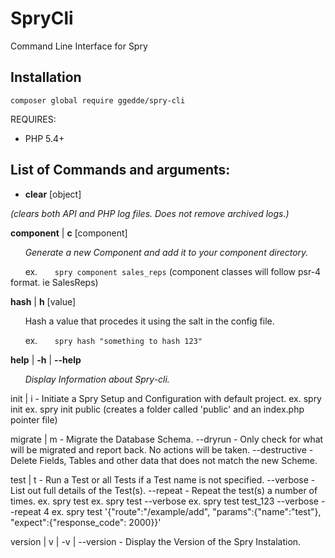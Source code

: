 # SpryCli
Command Line Interface for Spry

## Installation

```
composer global require ggedde/spry-cli
```

REQUIRES:
* PHP 5.4+


## List of Commands and arguments:

+ **clear** [object]

*(clears both API and PHP log files. Does not remove archived logs.)*

**component** | **c** [component]

&nbsp;&nbsp;&nbsp;&nbsp;&nbsp;&nbsp;*Generate a new Component and add it to your component directory.*

&nbsp;&nbsp;&nbsp;&nbsp;&nbsp;&nbsp;ex.
&nbsp;&nbsp;&nbsp;&nbsp;&nbsp;&nbsp;`spry component sales_reps`    (component classes will follow psr-4 format. ie SalesReps)

**hash** | **h** [value]

&nbsp;&nbsp;&nbsp;&nbsp;&nbsp;&nbsp;Hash a value that procedes it using the salt in the config file.

&nbsp;&nbsp;&nbsp;&nbsp;&nbsp;&nbsp;ex.
&nbsp;&nbsp;&nbsp;&nbsp;&nbsp;&nbsp;`spry hash "something to hash 123"`

**help** | **-h** | **--help**

&nbsp;&nbsp;&nbsp;&nbsp;&nbsp;&nbsp;*Display Information about Spry-cli.*

init | i                      - Initiate a Spry Setup and Configuration with default project.
  ex.     spry init
  ex.     spry init public     (creates a folder called 'public' and an index.php pointer file)

migrate | m                   - Migrate the Database Schema.
  --dryrun                    - Only check for what will be migrated and report back. No actions will be taken.
  --destructive               - Delete Fields, Tables and other data that does not match the new Scheme.

test | t                      - Run a Test or all Tests if a Test name is not specified.
  --verbose                   - List out full details of the Test(s).
  --repeat                    - Repeat the test(s) a number of times.
  ex.     spry test
  ex.     spry test --verbose
  ex.     spry test test_123 --verbose --repeat 4
  ex.     spry test '{"route":"/example/add", "params":{"name":"test"}, "expect":{"response_code": 2000}}'

version | v | -v | --version  - Display the Version of the Spry Instalation.
